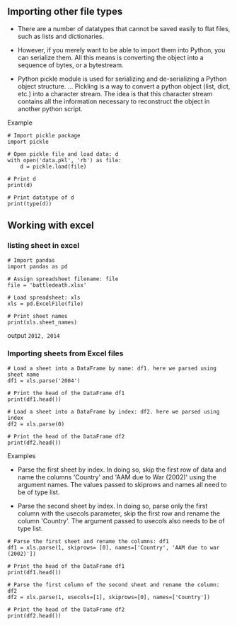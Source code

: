 ## Importing other file types

- There are a number of datatypes that cannot be saved easily to flat files, such as lists and dictionaries.

- However, if you merely want to be able to import them into Python, you can serialize them. All this means is converting the object into a sequence of bytes, or a bytestream.

- Python pickle module is used for serializing and de-serializing a Python object structure. ... Pickling is a way to convert a python object (list, dict, etc.) into a character stream. The idea is that this character stream contains all the information necessary to reconstruct the object in another python script.

Example

```
# Import pickle package
import pickle

# Open pickle file and load data: d
with open('data.pkl', 'rb') as file:
    d = pickle.load(file)

# Print d
print(d)

# Print datatype of d
print(type(d))
```

## Working with excel

### listing sheet in excel

```
# Import pandas
import pandas as pd

# Assign spreadsheet filename: file
file = 'battledeath.xlsx'

# Load spreadsheet: xls
xls = pd.ExcelFile(file)

# Print sheet names
print(xls.sheet_names)
```

output
`2012, 2014`

### Importing sheets from Excel files

```
# Load a sheet into a DataFrame by name: df1. here we parsed using sheet name
df1 = xls.parse('2004')

# Print the head of the DataFrame df1
print(df1.head())

# Load a sheet into a DataFrame by index: df2. here we parsed using index
df2 = xls.parse(0)

# Print the head of the DataFrame df2
print(df2.head())

```

Examples

- Parse the first sheet by index. In doing so, skip the first row of data and name the columns 'Country' and 'AAM due to War (2002)' using the argument names. The values passed to skiprows and names all need to be of type list.

- Parse the second sheet by index. In doing so, parse only the first column with the usecols parameter, skip the first row and rename the column 'Country'. The argument passed to usecols also needs to be of type list.

```
# Parse the first sheet and rename the columns: df1
df1 = xls.parse(1, skiprows= [0], names=['Country', 'AAM due to war (2002)'])

# Print the head of the DataFrame df1
print(df1.head())

# Parse the first column of the second sheet and rename the column: df2
df2 = xls.parse(1, usecols=[1], skiprows=[0], names=['Country'])

# Print the head of the DataFrame df2
print(df2.head())
```
